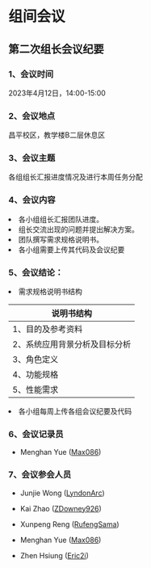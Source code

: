 # 组间会议

## 第二次组长会议纪要



### 1、会议时间
2023年4月12日，14:00-15:00

### 2、会议地点
昌平校区，教学楼B二层休息区



### 3、会议主题
各组组长汇报进度情况及进行本周任务分配

### 4、会议内容

<li>各小组组长汇报团队进度。
<li>组长交流出现的问题并提出解决方案。
<li>团队撰写需求规格说明书。
<li>各小组需要上传其代码及会议纪要


### 5、会议结论：

<li>需求规格说明书结构

| 说明书结构 |     
|----------|
| 1、目的及参考资料 |  
| 2、系统应用背景分析及目标分析 |
| 3、角色定义 | 
| 4、功能规格 | 
| 5、性能需求 | 

<li>各小组每周上传各组会议纪要及代码

### 6、会议记录员

- Menghan Yue ([Max086](https://github.com/Max086))
### 7、会议参会人员

- Junjie Wong ([LyndonArc](https://github.com/LyndonArc))

- Kai Zhao ([ZDowney926](https://github.com/ZDowney926))

- Xunpeng Reng ([RufengSama](https://github.com/RufengSama))

- Menghan Yue ([Max086](https://github.com/Max086))

- Zhen Hsiung ([Eric2i](https://github.com/Eric2i))


